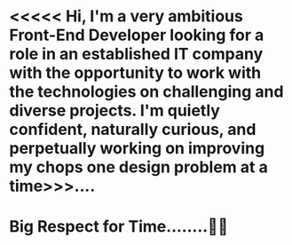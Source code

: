 # <<<<< Hi, I'm a very ambitious Front-End Developer looking for a role in an established IT company with the opportunity to work with the technologies on challenging and diverse projects. I'm quietly confident, naturally curious, and perpetually working on improving my chops one design problem at a time>>>....

# Big Respect for Time........🙂⏰
